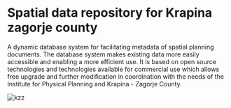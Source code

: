 # Spatial data repository for Krapina zagorje county
A dynamic database system for facilitating metadata of spatial planning documents. 
The database system makes existing data more easily accessible and enabling a more efficient use. 
It is based on open source technologies and technologies available for commercial use which allows free upgrade and further modification in coordination with the needs of the Institute for Physical Planning and Krapina - Zagorje County.



![kzz](https://user-images.githubusercontent.com/26881459/162637119-865c7cd5-a551-4f9f-8971-3dc42c607a5a.png)
